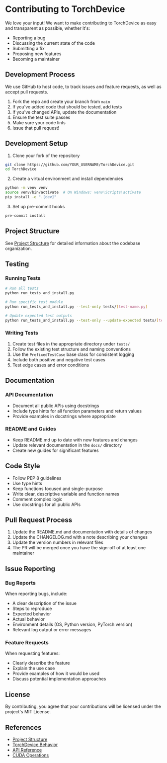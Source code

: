 # Contributing to TorchDevice

We love your input! We want to make contributing to TorchDevice as easy and transparent as possible, whether it's:

- Reporting a bug
- Discussing the current state of the code
- Submitting a fix
- Proposing new features
- Becoming a maintainer

## Development Process

We use GitHub to host code, to track issues and feature requests, as well as accept pull requests.

1. Fork the repo and create your branch from `main`
2. If you've added code that should be tested, add tests
3. If you've changed APIs, update the documentation
4. Ensure the test suite passes
5. Make sure your code lints
6. Issue that pull request!

## Development Setup

1. Clone your fork of the repository
```bash
git clone https://github.com/YOUR_USERNAME/TorchDevice.git
cd TorchDevice
```

2. Create a virtual environment and install dependencies
```bash
python -m venv venv
source venv/bin/activate  # On Windows: venv\Scripts\activate
pip install -e ".[dev]"
```

3. Set up pre-commit hooks
```bash
pre-commit install
```

## Project Structure

See [Project Structure](docs/project_structure.md) for detailed information about the codebase organization.

## Testing

### Running Tests
```bash
# Run all tests
python run_tests_and_install.py

# Run specific test module
python run_tests_and_install.py --test-only tests/[test-name.py]

# Update expected test outputs
python run_tests_and_install.py --test-only --update-expected tests/[test-name.py]
```

### Writing Tests

1. Create test files in the appropriate directory under `tests/`
2. Follow the existing test structure and naming conventions
3. Use the `PrefixedTestCase` base class for consistent logging
4. Include both positive and negative test cases
5. Test edge cases and error conditions

## Documentation

### API Documentation
- Document all public APIs using docstrings
- Include type hints for all function parameters and return values
- Provide examples in docstrings where appropriate

### README and Guides
- Keep README.md up to date with new features and changes
- Update relevant documentation in the `docs/` directory
- Create new guides for significant features

## Code Style

- Follow PEP 8 guidelines
- Use type hints
- Keep functions focused and single-purpose
- Write clear, descriptive variable and function names
- Comment complex logic
- Use docstrings for all public APIs

## Pull Request Process

1. Update the README.md and documentation with details of changes
2. Update the CHANGELOG.md with a note describing your changes
3. Update the version numbers in relevant files
4. The PR will be merged once you have the sign-off of at least one maintainer

## Issue Reporting

### Bug Reports
When reporting bugs, include:
- A clear description of the issue
- Steps to reproduce
- Expected behavior
- Actual behavior
- Environment details (OS, Python version, PyTorch version)
- Relevant log output or error messages

### Feature Requests
When requesting features:
- Clearly describe the feature
- Explain the use case
- Provide examples of how it would be used
- Discuss potential implementation approaches

## License

By contributing, you agree that your contributions will be licensed under the project's MIT License.

## References

* [Project Structure](docs/project_structure.md)
* [TorchDevice Behavior](docs/TorchDevice_Behavior.md)
* [API Reference](docs/TorchDevice_Functions.md)
* [CUDA Operations](docs/CUDA-Operations.md) 